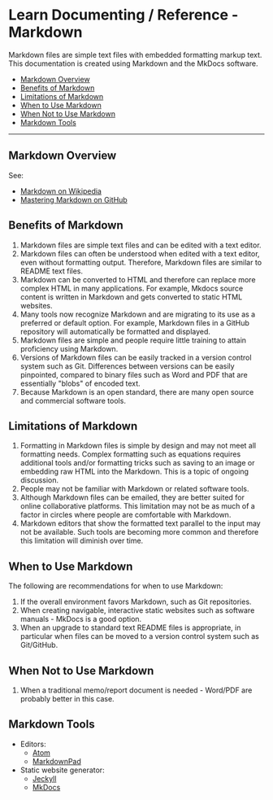 # Learn Documenting / Reference - Markdown #

Markdown files are simple text files with embedded formatting markup text.
This documentation is created using Markdown and the MkDocs software.

* [Markdown Overview](#markdown-overview)
* [Benefits of Markdown](#benefits-of-markdown)
* [Limitations of Markdown](#limitations-of-markdown)
* [When to Use Markdown](#when-to-use-markdown)
* [When Not to Use Markdown](#when-not-to-use-markdown)
* [Markdown Tools](#markdown-tools)

-----

## Markdown Overview ##

See:

* [Markdown on Wikipedia](https://en.wikipedia.org/wiki/Markdown)
* [Mastering Markdown on GitHub](https://guides.github.com/features/mastering-markdown/)

## Benefits of Markdown ##

1. Markdown files are simple text files and can be edited with a text editor.
2. Markdown files can often be understood when edited with a text editor, even without formatting output.
Therefore, Markdown files are similar to README text files.
3. Markdown can be converted to HTML and therefore can replace more complex HTML in many applications.
For example, Mkdocs source content is written in Markdown and gets converted to static HTML websites.
4. Many tools now recognize Markdown and are migrating to its use as a preferred or default option.
For example, Markdown files in a GitHub repository will automatically be formatted and displayed.
5. Markdown files are simple and people require little training to attain proficiency using Markdown.
6. Versions of Markdown files can be easily tracked in a version control system such as Git.
Differences between versions can be easily pinpointed,
compared to binary files such as Word and PDF that are essentially "blobs" of encoded text.
7. Because Markdown is an open standard, there are many open source and commercial software tools.

## Limitations of Markdown ##

1. Formatting in Markdown files is simple by design and may not meet all formatting needs.
Complex formatting such as equations requires additional tools and/or formatting tricks
such as saving to an image or embedding raw HTML into the Markdown.
This is a topic of ongoing discussion.
2. People may not be familiar with Markdown or related software tools.
3. Although Markdown files can be emailed, they are better suited for online collaborative platforms.
This limitation may not be as much of a factor in circles where people are comfortable with Markdown.
4. Markdown editors that show the formatted text parallel to the input may not be available.
Such tools are becoming more common and therefore this limitation will diminish over time.

## When to Use Markdown ##

The following are recommendations for when to use Markdown:

1. If the overall environment favors Markdown, such as Git repositories.
2. When creating navigable, interactive static websites such as software manuals - MkDocs is a good option.
3. When an upgrade to standard text README files is appropriate,
in particular when files can be moved to a version control system such as Git/GitHub.

## When Not to Use Markdown ##

1. When a traditional memo/report document is needed - Word/PDF are probably better in this case.

## Markdown Tools ##

* Editors:
	+ [Atom](https://atom.io/)
	+ [MarkdownPad](http://markdownpad.com/)
* Static website generator:
	+ [Jeckyll](https://jekyllrb.com/)
	+ [MkDocs](http://www.mkdocs.org/)
